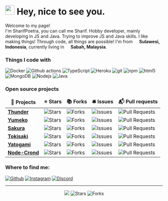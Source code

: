 <h1><img src="https://emojis.slackmojis.com/emojis/images/1531849430/4246/blob-sunglasses.gif?1531849430" width="30"/> Hey, nice to see you.</h1>

<p>Welcome to my page! </br> I'm SharifPoetra, you can call me Sharif. Hobby developer, mainly developing in JS and Java. Trying to improve JS and Java skills. I like making things! Through code, all things are possible! I'm from <img src="https://image.flaticon.com/icons/svg/323/323372.svg" width="13"/> <b>Sulawesi, Indonesia</b>, currently living in <img src="https://image.flaticon.com/icons/svg/197/197581.svg" width="13"/> <b>Sabah, Malaysia</b>. </p>

<h3>Things I code with</h3>
<p>
  <img alt="Docker" src="https://img.shields.io/badge/-Docker-46a2f1?style=flat-square&logo=docker&logoColor=white" />
  <img alt="Github actions" src="https://img.shields.io/badge/-Github_Actions-2088FF?style=flat-square&logo=github-actions&logoColor=white" />
  <img alt="TypeScript" src="https://img.shields.io/badge/-TypeScript-007ACC?style=flat-square&logo=typescript&logoColor=white" />
  <img alt="Heroku" src="https://img.shields.io/badge/-Heroku-430098?style=flat-square&logo=heroku&logoColor=white" />
  <img alt="git" src="https://img.shields.io/badge/-Git-F05032?style=flat-square&logo=git&logoColor=white" />
  <img alt="npm" src="https://img.shields.io/badge/-NPM-CB3837?style=flat-square&logo=npm&logoColor=white" />
  <img alt="html5" src="https://img.shields.io/badge/-HTML5-E34F26?style=flat-square&logo=html5&logoColor=white" />
  <img alt="MongoDB" src="https://img.shields.io/badge/-MongoDB-13aa52?style=flat-square&logo=mongodb&logoColor=white" />
  <img alt="Nodejs" src="https://img.shields.io/badge/-Nodejs-43853d?style=flat-square&logo=Node.js&logoColor=white" />
  <img alt="Java" src="https://img.shields.io/badge/-Java-007396?style=flat-square&logo=Java&logoColor=white" />
</p>

<h3>Open source projects</h3>
<table>
  <thead align="center">
    <tr border: none;>
      <td><b>🎁 Projects</b></td>
      <td><b>⭐ Stars</b></td>
      <td><b>📚 Forks</b></td>
      <td><b>🛎 Issues</b></td>
      <td><b>📬 Pull requests</b></td>
    </tr>
  </thead>
  <tbody>
    <tr>
	    <td><a href="https://github.com/SharifPoetra/thunder-java"><b>Thunder</b></a></td>
      <td><img alt="Stars" src="https://img.shields.io/github/stars/SharifPoetra/thunder-java?style=flat-square&labelColor=343b41"/></td>
      <td><img alt="Forks" src="https://img.shields.io/github/forks/SharifPoetra/thunder-java?style=flat-square&labelColor=343b41"/></td>
      <td><img alt="Issues" src="https://img.shields.io/github/issues/SharifPoetra/thunder-java?style=flat-square&labelColor=343b41"/></td>
      <td><img alt="Pull Requests" src="https://img.shields.io/github/issues-pr/SharifPoetra/thunder-java?style=flat-square&labelColor=343b41"/></td>
    </tr>
    <tr>
      <td><a href="https://github.com/SharifPoetra/yumeko"><b>Yumeko</b></a></td>
      <td><img alt="Stars" src="https://img.shields.io/github/stars/SharifPoetra/yumeko?style=flat-square&labelColor=343b41"/></td>
      <td><img alt="Forks" src="https://img.shields.io/github/forks/SharifPoetra/yumeko?style=flat-square&labelColor=343b41"/></td>
      <td><img alt="Issues" src="https://img.shields.io/github/issues/SharifPoetra/yumeko?style=flat-square&labelColor=343b41"/></td>
      <td><img alt="Pull Requests" src="https://img.shields.io/github/issues-pr/SharifPoetra/yumeko?style=flat-square&labelColor=343b41"/></td>
    </tr>
    <tr>
      <td><a href="https://github.com/SharifPoetra/sakura"><b>Sakura</b></a></td>
      <td><img alt="Stars" src="https://img.shields.io/github/stars/SharifPoetra/sakura?style=flat-square&labelColor=343b41"/></td>
      <td><img alt="Forks" src="https://img.shields.io/github/forks/SharifPoetra/sakura?style=flat-square&labelColor=343b41"/></td>
      <td><img alt="Issues" src="https://img.shields.io/github/issues/SharifPoetra/sakura?style=flat-square&labelColor=343b41"/></td>
      <td><img alt="Pull Requests" src="https://img.shields.io/github/issues-pr/SharifPoetra/sakura?style=flat-square&labelColor=343b41"/></td>
    </tr>
    <tr>
      <td><a href="https://github.com/SharifPoetra/tokisaki"><b>Tokisaki</b></a></td>
      <td><img alt="Stars" src="https://img.shields.io/github/stars/SharifPoetra/tokisaki?style=flat-square&labelColor=343b41"/></td>
      <td><img alt="Forks" src="https://img.shields.io/github/forks/SharifPoetra/tokisaki?style=flat-square&labelColor=343b41"/></td>
      <td><img alt="Issues" src="https://img.shields.io/github/issues/SharifPoetra/tokisaki?style=flat-square&labelColor=343b41"/></td>
      <td><img alt="Pull Requests" src="https://img.shields.io/github/issues-pr/SharifPoetra/tokisaki?style=flat-square&labelColor=343b41"/></td>
    </tr>
    <tr>
      <td><a href="https://github.com/SharifPoetra/yatogami"><b>Yatogami</b></a></td>
      <td><img alt="Stars" src="https://img.shields.io/github/stars/SharifPoetra/yatogami?style=flat-square&labelColor=343b41"/></td>
      <td><img alt="Forks" src="https://img.shields.io/github/forks/SharifPoetra/yatogami?style=flat-square&labelColor=343b41"/></td>
      <td><img alt="Issues" src="https://img.shields.io/github/issues/SharifPoetra/yatogami?style=flat-square&labelColor=343b41"/></td>
      <td><img alt="Pull Requests" src="https://img.shields.io/github/issues-pr/SharifPoetra/yatogami?style=flat-square&labelColor=343b41"/></td>
    </tr>
    <tr>
      <td><a href="https://github.com/SharifPoetra/node-crond"><b>Node-Crond</b></a></td>
      <td><img alt="Stars" src="https://img.shields.io/github/stars/SharifPoetra/node-crond?style=flat-square&labelColor=343b41"/></td>
      <td><img alt="Forks" src="https://img.shields.io/github/forks/SharifPoetra/node-crond?style=flat-square&labelColor=343b41"/></td>
      <td><img alt="Issues" src="https://img.shields.io/github/issues/SharifPoetra/node-crond?style=flat-square&labelColor=343b41"/></td>
      <td><img alt="Pull Requests" src="https://img.shields.io/github/issues-pr/SharifPoetra/node-crond?style=flat-square&labelColor=343b41"/></td>
    </tr>
  </tbody>
</table>
<h3>Where to find me:</h3>
<p>
<a href="https://github.com/SharifPoetra" target="_blank"><img alt="Github" src="https://img.shields.io/badge/GitHub-%2312100E.svg?style=for-the-badge&logo=Github&logoColor=white" /></a>
<a href="https://www.instagram.com/sharifpoetra/" target="_blank"><img alt="Instagram" src="https://img.shields.io/badge/-instagram-E4405F?style=for-the-badge&logo=instagram&logoColor=white" /></a>
<a href="https://discord.gg/ZEFrfj5" target="_blank"><img alt="Discord" src="https://img.shields.io/badge/-Discord-7289DA?style=for-the-badge&logo=discord&logoColor=white" /></a>

</p>

------------
<!-- <p align="center">This README file is generated automatically!</br>Last updated: Friday, 31 July, 08:08 GMT+8</p> -->
<p align="center"><img src="https://github.com/SharifPoetra/SharifPoetra/workflows/README%20build/badge.svg" /> <img alt="Stars" src="https://img.shields.io/github/stars/SharifPoetra/SharifPoetra?style=flat-square&labelColor=343b41"/> <img alt="Forks" src="https://img.shields.io/github/forks/SharifPoetra/SharifPoetra?style=flat-square&labelColor=343b41"/></td></p>
